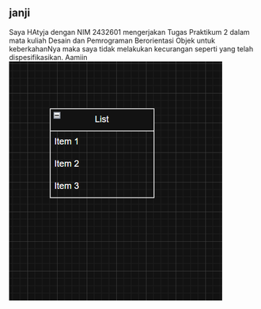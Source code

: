 ## janji
Saya HAtyja dengan NIM 2432601 mengerjakan Tugas Praktikum 2 dalam mata kuliah Desain dan Pemrograman Berorientasi Objek untuk keberkahanNya maka saya tidak melakukan kecurangan seperti yang telah dispesifikasikan. Aamiin
![alt text](image.png)
